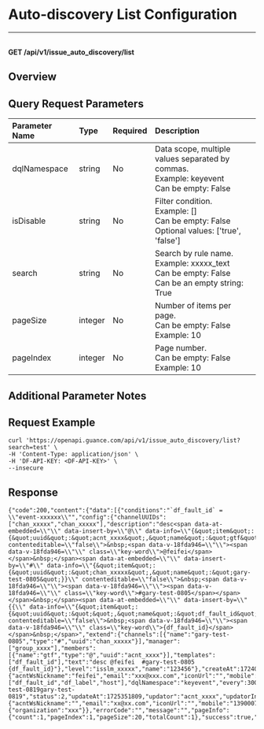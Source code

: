 # Auto-discovery List Configuration

---

<br />**GET /api/v1/issue_auto_discovery/list**

## Overview




## Query Request Parameters

| Parameter Name        | Type     | Required   | Description              |
|:---------------------|:---------|:-----------|:-------------------------|
| dqlNamespace          | string   | No         | Data scope, multiple values separated by commas.<br>Example: keyevent <br>Can be empty: False <br> |
| isDisable             | string   | No         | Filter condition.<br>Example: [] <br>Can be empty: False <br>Optional values: ['true', 'false'] <br> |
| search                | string   | No         | Search by rule name.<br>Example: xxxxx_text <br>Can be empty: False <br>Can be an empty string: True <br> |
| pageSize              | integer  | No         | Number of items per page.<br>Can be empty: False <br>Example: 10 <br> |
| pageIndex             | integer  | No         | Page number.<br>Can be empty: False <br>Example: 10 <br> |

## Additional Parameter Notes





## Request Example
```shell      
curl 'https://openapi.guance.com/api/v1/issue_auto_discovery/list?search=test' \
-H 'Content-Type: application/json' \
-H 'DF-API-KEY: <DF-API-KEY>' \
--insecure
```




## Response
```shell
{"code":200,"content":{"data":[{"conditions":"`df_fault_id` = \\"event-xxxxxx\\"","config":{"channelUUIDs":["chan_xxxxx","chan_xxxxx"],"description":"desc<span data-at-embedded=\\"\\" data-insert-by=\\"@\\" data-info=\\"{&quot;item&quot;:{&quot;uuid&quot;:&quot;acnt_xxxx&quot;,&quot;name&quot;:&quot;gtf&quot;}}\\" contenteditable=\\"false\\">&nbsp;<span data-v-18fda946=\\"\\"><span data-v-18fda946=\\"\\" class=\\"key-word\\">@feifei</span></span>&nbsp;</span><span data-at-embedded=\\"\\" data-insert-by=\\"#\\" data-info=\\"{&quot;item&quot;:{&quot;uuid&quot;:&quot;chan_xxxxx&quot;,&quot;name&quot;:&quot;gary-test-0805&quot;}}\\" contenteditable=\\"false\\">&nbsp;<span data-v-18fda946=\\"\\"><span data-v-18fda946=\\"\\"><span data-v-18fda946=\\"\\" class=\\"key-word\\">#gary-test-0805</span></span></span>&nbsp;</span><span data-at-embedded=\\"\\" data-insert-by=\\"{{\\" data-info=\\"{&quot;item&quot;:{&quot;uuid&quot;:&quot;&quot;,&quot;name&quot;:&quot;df_fault_id&quot;}}\\" contenteditable=\\"false\\">&nbsp;<span data-v-18fda946=\\"\\"><span data-v-18fda946=\\"\\" class=\\"key-word\\">{df_fault_id}</span></span>&nbsp;</span>","extend":{"channels":[{"name":"gary-test-0805","type":"#","uuid":"chan_xxxxx"}],"manager":["group_xxxx"],"members":[{"name":"gtf","type":"@","uuid":"acnt_xxxx"}],"templates":["df_fault_id"],"text":"desc @feifei  #gary-test-0805  {df_fault_id}"},"level":"isslm_xxxxx","name":"123456"},"createAt":1724037276,"creator":"acnt_xxxx","creatorInfo":{"acntWsNickname":"feifei","email":"xxx@xxx.com","iconUrl":"","mobile":"","name":"gtf","status":0,"username":"xxx@xxx.com","uuid":"acnt_xxxx","wsAccountStatus":0},"deleteAt":-1,"description":"123","dimensions":["df_fault_id","df_label","host"],"dqlNamespace":"keyevent","every":300,"id":8,"name":"gary-test-0819gary-test-0819","status":2,"updateAt":1725351809,"updator":"acnt_xxxx","updatorInfo":{"acntWsNickname":"","email":"xx@xx.com","iconUrl":"","mobile":"13900079876","name":"hzyyasdaw","status":0,"username":"xx@xx.com","uuid":"acnt_xxxx","wsAccountStatus":0},"uuid":"iatdc_xxxx","workspaceUUID":"wksp_xxxxxxx"}],"declaration":{"organization":"xxx"}},"errorCode":"","message":"","pageInfo":{"count":1,"pageIndex":1,"pageSize":20,"totalCount":1},"success":true,"traceId":"18175587987203682138"} 
```